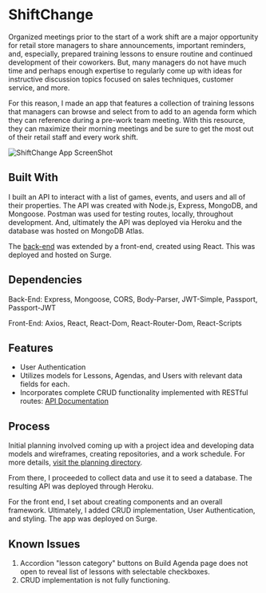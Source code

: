 # ShiftChange

Organized meetings prior to the start of a work shift are a major opportunity for retail store managers to share announcements, important reminders, and, especially, prepared training lessons to ensure routine and continued development of their coworkers. But, many managers do not have much time and perhaps enough expertise to regularly come up with ideas for instructive discussion topics focused on sales techniques, customer service, and more.

For this reason, I made an app that features a collection of training lessons that managers can browse and select from to add to an agenda form which they can reference during a pre-work team meeting. With this resource, they can maximize their morning meetings and be sure to get the most out of their retail staff and every work shift.

![ShiftChange App ScreenShot](https://drive.google.com/file/d/1pO7wet76Hpm7BE3S8pf9pYHp-G7l1-Nd/view?usp=sharing "home page screenshot")

## Built With

I built an API to interact with a list of games, events, and users and all of their properties.
The API was created with Node.js, Express, MongoDB, and Mongoose. Postman was used for testing routes, locally, throughout development. And, ultimately the API was deployed via Heroku and the database was hosted on MongoDB Atlas.

The [back-end](https://github.com/jmittelman/shift-change-api) was extended by a front-end, created using React. This was deployed and hosted on Surge.

## Dependencies

Back-End: Express, Mongoose, CORS, Body-Parser, JWT-Simple, Passport, Passport-JWT

Front-End: Axios, React, React-Dom, React-Router-Dom, React-Scripts

## Features

- User Authentication
- Utilizes models for Lessons, Agendas, and Users with relevant data fields for each.
- Incorporates complete CRUD functionality implemented with RESTful routes:
  [API Documentation](https://shift-change-api.herokuapp.com/)

## Process

Initial planning involved coming up with a project idea and developing data models and wireframes, creating repositories, and a work schedule. For more details, [visit the planning directory](https://github.com/jmittelman/shift-change/tree/master/Planning).

From there, I proceeded to collect data and use it to seed a database. The resulting API was deployed through Heroku.

For the front end, I set about creating components and an overall framework. Ultimately, I added CRUD implementation, User Authentication, and styling. The app was deployed on Surge.

## Known Issues

1. Accordion "lesson category" buttons on Build Agenda page does not open to reveal list of lessons with selectable checkboxes.
2. CRUD implementation is not fully functioning.
